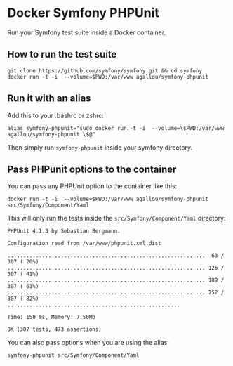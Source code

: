 Docker Symfony PHPUnit
======================

Run your Symfony test suite inside a Docker container.

How to run the test suite
-------------------------

```
git clone https://github.com/symfony/symfony.git && cd symfony
docker run -t -i  --volume=$PWD:/var/www agallou/symfony-phpunit
```

Run it with an alias
--------------------

Add this to your .bashrc or zshrc:

```
alias symfony-phpunit="sudo docker run -t -i  --volume=\$PWD:/var/www agallou/symfony-phpunit \$@"
```

Then simply run `symfony-phpunit` inside your symfony directory.


Pass PHPunit options to the container
-------------------------------------

You can pass any PHPUnit option to the container like this: 

```
docker run -t -i  --volume=$PWD:/var/www agallou/symfony-phpunit src/Symfony/Component/Yaml
```

This will only run the tests inside the `src/Symfony/Component/Yaml` directory:

```
PHPUnit 4.1.3 by Sebastian Bergmann.

Configuration read from /var/www/phpunit.xml.dist

...............................................................  63 / 307 ( 20%)
............................................................... 126 / 307 ( 41%)
............................................................... 189 / 307 ( 61%)
............................................................... 252 / 307 ( 82%)
.......................................................

Time: 150 ms, Memory: 7.50Mb

OK (307 tests, 473 assertions)
```

You can also pass options when you are using the alias: 

```
symfony-phpunit src/Symfony/Component/Yaml
```

